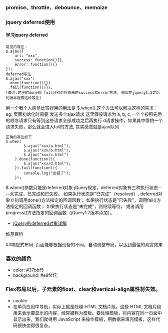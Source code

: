 ### promise、throttle、debounce、memoize
### jquery deferred使用
#### 学习jquery deferred
``` 
常见的写法：
$.ajax({
	url: "xxx",
	success: function(){},
	error: function(){}
});
deferred写法
$.ajax("xxx")
 .done(function(){})
 .fail(function(){});
(备注:这里的done和 fail分别对应原来的success和error方法, 貌似在jquery1.5之后的版本就有这种写法)
```
另一个我个人感觉比较好用的用法是 $.when(),这个方法可以解决这样的需求：
eg: 页面初始化时需要 发送多个ajax请求 这里假设请求为 a, b, c,一个个按照先后的顺序请求只有等到这些请求全部成功之后再执行
d请求操作，如果其中哪怕一个请求失败，那么就会进入fail的方法, 其实感觉就是ajax队列
```
正确的写法如下
$.when(
		$.ajax("xxx/a.html"), 
		$.ajax("xxx/b.html"), 
		$.ajax("xxx/c.html")
	).done(function(){
		$.ajax("xxx/d.html");
	}).fail(function(){
		console.log("出错了");
	});
```
$.when()参数只能是deferred对象
jQuery规定，deferred对象有三种执行状态----未完成，已完成和已失败。
如果执行状态是"已完成"（resolved）,
deferred对象立刻调用done()方法指定的回调函数；
如果执行状态是"已失败"，调用fail()方法指定的回调函数；
如果执行状态是"未完成"，则继续等待，
或者调用progress()方法指定的回调函数（jQuery1.7版本添加）。

- [jQuery的deferred对象详解](http://www.ruanyifeng.com/blog/2011/08/a_detailed_explanation_of_jquery_deferred_object.html)

[维基百科](https://en.wikipedia.org/wiki/Main_Page)

##响应式布局:
页面能够根据设备的不同，自动调整布局，以达到最佳的观赏效果

### 喜欢的颜色
- color: #37bbf5
- background: #e9f4f7;


### Flex布局以后，子元素的float、clear和vertical-align属性将失效。
- cookie
- 在单页应用中导航，实际上就是处理 HTML 文档片段。这些 HTML 文档片段用来表示要显示的内容，经常被称为模板。要处理模板，将内容在同一页面中显示出来，我们就得用 JavaScript 来操作模板，用数据来填充模板，这样代码很快变得很复杂。





